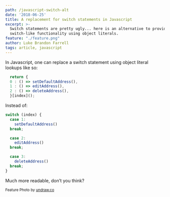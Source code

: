 ```yaml
---
path: /javascript-switch-alt
date: '2018-06-25'
title: A replacement for switch statements in Javascript
excerpt: >-
  Switch statements are pretty ugly... here is an alternative to provide
  switch-like functionality using object literals.
feature: "./feature.png"
author: Luke Brandon Farrell
tags: article, javascript
---
```


In Javascript, one can replace a switch statement using object literal lookups like so:

```javascript
  return {
  0 : () => setDefaultAddress(),
  1 : () => editAddress(),
  2 : () => deleteAddress(),
  }[index]();
```
Instead of:


```javascript
switch (index) {
  case 1:
    setDefaultAddress()  
  break;

  case 2:
    editAddress()      
  break;

  case 3:
    deleteAddress()    
  break;
}
```

Much more readable, don’t you think?

<small>Feature Photo by [undraw.co](https://undraw.co)</small>
